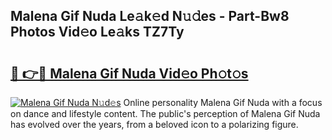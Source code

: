 ## Malena Gif Nuda Le𝚊k𝚎d N𝚞𝚍es - Part-Bw8 Photos Vid𝚎o Le𝚊ks TZ7Ty

# <h2><a href="http://fbbksbx.evod.top/?m=Malena+Gif+Nuda">🔗 👉🔴 Malena Gif Nuda Vid𝚎o Ph𝚘t𝚘s</a></h2>

[![Malena Gif Nuda N𝚞d𝚎s](https://i.imgur.com/8V9OHl7.gif)](http://fbbksbx.evod.top/?m=Malena+Gif+Nuda)
Online personality Malena Gif Nuda with a focus on dance and lifestyle content. The public's perception of Malena Gif Nuda has evolved over the years, from a beloved icon to a polarizing figure. 
